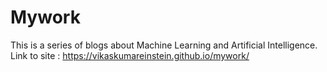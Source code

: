 # Mywork

This is a series of blogs about Machine Learning and Artificial Intelligence.
Link to site :  <https://vikaskumareinstein.github.io/mywork/>

